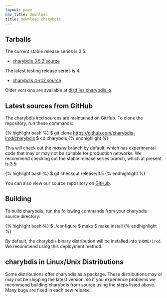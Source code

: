 ```yaml
---
layout: page
nav_title: Download
title: Download charybdis
---
```


## Tarballs

The current stable release series is 3.5.

  * [charybdis 3.5.2 source](http://distfiles.charybdis.io/charybdis-3.5.2.tar.bz2)

The latest testing release series is 4.

 * [charybdis 4-rc2 source](http://distfiles.charybdis.io/charybdis-4-rc2.tar.bz2)

Older versions are available at [distfiles.charybdis.io](http://distfiles.charybdis.io).

## Latest sources from GitHub

The charybdis ircd sources are maintained on GitHub.  To clone the repository, run these commands:

{% highlight bash %}
$ git clone https://github.com/charybdis-ircd/charybdis
$ cd charybdis
{% endhighlight %}

This will check out the *master* branch by default, which has experimental code that may or may not be
suitable for production networks.  We recommend checking out the stable release series branch, which
at present is 3.5:

{% highlight bash %}
$ git checkout release/3.5
{% endhighlight %}

You can also view our source repository on [GitHub](https://github.com/charybdis-ircd/charybdis).

## Building

To build charybdis, run the following commands from your charybdis source directory:

{% highlight bash %}
$ ./configure
$ make
$ make install
{% endhighlight %}

By default, the charybdis binary distribution will be installed into `$HOME/ircd`.  We recommend using
this deployment method.

## charybdis in Linux/Unix Distributions

Some distributions offer charybdis as a package.  These distributions may or may not be shipping the latest
version, so if you experience problems we recommend building charybdis from source using the steps listed
above.  Many bugs are fixed in each new release.
